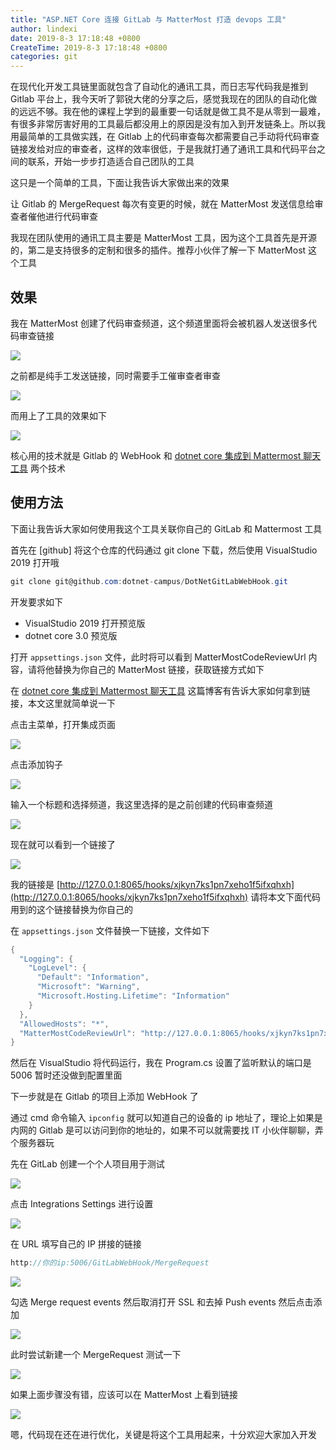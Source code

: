 ```yaml
---
title: "ASP.NET Core 连接 GitLab 与 MatterMost 打造 devops 工具"
author: lindexi
date: 2019-8-3 17:18:48 +0800
CreateTime: 2019-8-3 17:18:48 +0800
categories: git
---
```


在现代化开发工具链里面就包含了自动化的通讯工具，而日志写代码我是推到 Gitlab 平台上，我今天听了郭锐大佬的分享之后，感觉我现在的团队的自动化做的远远不够。我在他的课程上学到的最重要一句话就是做工具不是从零到一最难，有很多非常厉害好用的工具最后都没用上的原因是没有加入到开发链条上。所以我用最简单的工具做实践，在 Gitlab 上的代码审查每次都需要自己手动将代码审查链接发给对应的审查者，这样的效率很低，于是我就打通了通讯工具和代码平台之间的联系，开始一步步打造适合自己团队的工具

<!--more-->


<!-- csdn -->

这只是一个简单的工具，下面让我告诉大家做出来的效果

让 Gitlab 的 MergeRequest 每次有变更的时候，就在 MatterMost 发送信息给审查者催他进行代码审查

我现在团队使用的通讯工具主要是 MatterMost 工具，因为这个工具首先是开源的，第二是支持很多的定制和很多的插件。推荐小伙伴了解一下 MatterMost 这个工具

## 效果

我在 MatterMost 创建了代码审查频道，这个频道里面将会被机器人发送很多代码审查链接

<!-- ![](image/ASP.NET Core 连接 GitLab 与 MatterMost 打造 devops 工具/ASP.NET Core 连接 GitLab 与 MatterMost 打造 devops 工具0.png) -->

![](http://image.acmx.xyz/lindexi%2F201983172724985)

之前都是纯手工发送链接，同时需要手工催审查者审查

<!-- ![](image/ASP.NET Core 连接 GitLab 与 MatterMost 打造 devops 工具/ASP.NET Core 连接 GitLab 与 MatterMost 打造 devops 工具1.png) -->

![](http://image.acmx.xyz/lindexi%2F201983173028573)

而用上了工具的效果如下

<!-- ![](image/ASP.NET Core 连接 GitLab 与 MatterMost 打造 devops 工具/ASP.NET Core 连接 GitLab 与 MatterMost 打造 devops 工具2.png) -->

![](http://image.acmx.xyz/lindexi%2F20198317326951)

核心用的技术就是 Gitlab 的 WebHook 和 [dotnet core 集成到 Mattermost 聊天工具](https://blog.lindexi.com/post/dotnet-core-%E9%9B%86%E6%88%90%E5%88%B0-mattermost-%E8%81%8A%E5%A4%A9%E5%B7%A5%E5%85%B7 ) 两个技术

## 使用方法

下面让我告诉大家如何使用我这个工具关联你自己的 GitLab 和 Mattermost 工具

首先在 [github] 将这个仓库的代码通过 git clone 下载，然后使用 VisualStudio 2019 打开哦

```csharp
git clone git@github.com:dotnet-campus/DotNetGitLabWebHook.git
```

开发要求如下

- VisualStudio 2019 打开预览版
- dotnet core 3.0 预览版

打开 `appsettings.json` 文件，此时将可以看到 MatterMostCodeReviewUrl 内容，请将他替换为你自己的 MatterMost 链接，获取链接方式如下

在 [dotnet core 集成到 Mattermost 聊天工具](https://blog.lindexi.com/post/dotnet-core-%E9%9B%86%E6%88%90%E5%88%B0-mattermost-%E8%81%8A%E5%A4%A9%E5%B7%A5%E5%85%B7 ) 这篇博客有告诉大家如何拿到链接，本文这里就简单说一下

点击主菜单，打开集成页面

![](http://image.acmx.xyz/lindexi%2F201951784850976)

<!-- ![](image/dotnet core 集成到 Mattermost 聊天工具/dotnet core 集成到 Mattermost 聊天工具1.png) -->

点击添加钩子

![](http://image.acmx.xyz/lindexi%2F20195178500833)

<!-- ![](image/dotnet core 集成到 Mattermost 聊天工具/dotnet core 集成到 Mattermost 聊天工具2.png) -->

输入一个标题和选择频道，我这里选择的是之前创建的代码审查频道

![](http://image.acmx.xyz/lindexi%2F201951785037963)

<!-- ![](image/dotnet core 集成到 Mattermost 聊天工具/dotnet core 集成到 Mattermost 聊天工具3.png) -->

现在就可以看到一个链接了

![](http://image.acmx.xyz/lindexi%2F201951785122324)

<!-- ![](image/dotnet core 集成到 Mattermost 聊天工具/dotnet core 集成到 Mattermost 聊天工具4.png) -->

我的链接是 [http://127.0.0.1:8065/hooks/xjkyn7ks1pn7xeho1f5ifxqhxh](http://127.0.0.1:8065/hooks/xjkyn7ks1pn7xeho1f5ifxqhxh) 请将本文下面代码用到的这个链接替换为你自己的

在 `appsettings.json` 文件替换一下链接，文件如下

```csharp
{
  "Logging": {
    "LogLevel": {
      "Default": "Information",
      "Microsoft": "Warning",
      "Microsoft.Hosting.Lifetime": "Information"
    }
  },
  "AllowedHosts": "*",
  "MatterMostCodeReviewUrl": "http://127.0.0.1:8065/hooks/xjkyn7ks1pn7xeho1f5ifxqhxh" 
}
```

然后在 VisualStudio 将代码运行，我在 Program.cs 设置了监听默认的端口是 5006 暂时还没做到配置里面

下一步就是在 Gitlab 的项目上添加 WebHook 了

通过 cmd 命令输入 `ipconfig` 就可以知道自己的设备的 ip 地址了，理论上如果是内网的 Gitlab 是可以访问到你的地址的，如果不可以就需要找 IT 小伙伴聊聊，弄个服务器玩

先在 GitLab 创建一个个人项目用于测试

<!-- ![](image/ASP.NET Core 连接 GitLab 与 MatterMost 打造 devops 工具/ASP.NET Core 连接 GitLab 与 MatterMost 打造 devops 工具3.png) -->

![](http://image.acmx.xyz/lindexi%2F201983174337151)

点击 Integrations Settings 进行设置

<!-- ![](image/ASP.NET Core 连接 GitLab 与 MatterMost 打造 devops 工具/ASP.NET Core 连接 GitLab 与 MatterMost 打造 devops 工具4.png) -->

![](http://image.acmx.xyz/lindexi%2F201983174358153)

在 URL 填写自己的 IP 拼接的链接

```csharp
http://你的ip:5006/GitLabWebHook/MergeRequest
```

<!-- ![](image/ASP.NET Core 连接 GitLab 与 MatterMost 打造 devops 工具/ASP.NET Core 连接 GitLab 与 MatterMost 打造 devops 工具5.png) -->

![](http://image.acmx.xyz/lindexi%2F20198317456454)

勾选 Merge request events 然后取消打开 SSL 和去掉 Push events 然后点击添加

<!-- ![](image/ASP.NET Core 连接 GitLab 与 MatterMost 打造 devops 工具/ASP.NET Core 连接 GitLab 与 MatterMost 打造 devops 工具6.png) -->

![](http://image.acmx.xyz/lindexi%2F201983174556832)

此时尝试新建一个 MergeRequest 测试一下

<!-- ![](image/ASP.NET Core 连接 GitLab 与 MatterMost 打造 devops 工具/ASP.NET Core 连接 GitLab 与 MatterMost 打造 devops 工具7.png) -->

![](http://image.acmx.xyz/lindexi%2F201983174644565)

如果上面步骤没有错，应该可以在 MatterMost 上看到链接

![](http://image.acmx.xyz/lindexi%2F20198317326951)

嗯，代码现在还在进行优化，关键是将这个工具用起来，十分欢迎大家加入开发
